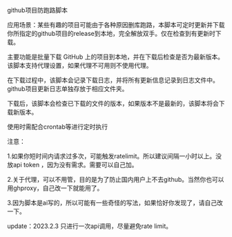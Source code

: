 github项目防跑路脚本

应用场景：某些有趣的项目可能由于各种原因删库跑路，本脚本可定时更新并下载你所指定的github项目的release到本地，完全解放双手。仅在检查到有更新时下载。

主要功能是批量下载 GitHub 上的项目到本地，并在下载后检查是否为最新版本。该脚本支持代理设置，如果代理不可用则不使用代理。

在下载过程中，该脚本会记录下载日志，并将所有更新信息记录到日志文件中。github项目更新日志单独存放于相应文件夹。

下载后，该脚本会检查已下载的文件的版本，如果版本不是最新的，该脚本将会下载新版本。

使用时需配合crontab等进行定时执行

注意：

1.如果你短时间内请求过多次，可能触发ratelimit。所以建议间隔一小时以上。没放api token ，因为没有需求。需要可以自己加。

2.关于代理，可以不用管，目的是为了防止国内用户上不去github。当然你也可以用ghproxy，自己改一下就能用了。

3.因为脚本是ai写的，所以可能有一些奇怪的写法，如果恰好你发现了，请自己改一下。

update：2023.2.3 只进行一次api调用，尽量避免rate limit。
